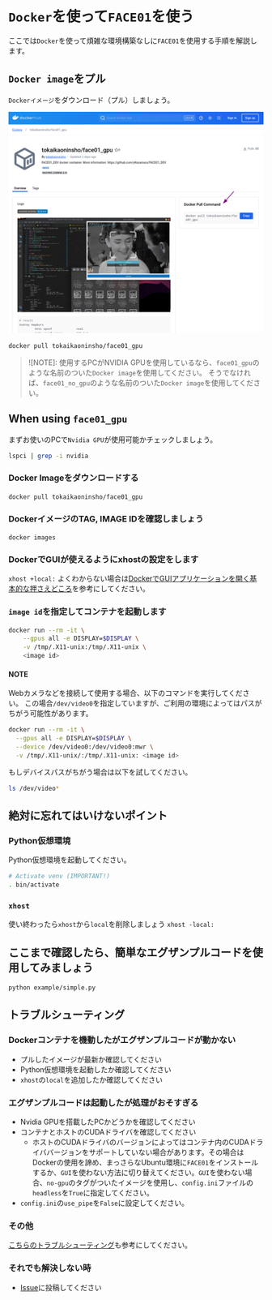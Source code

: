 # `Docker`を使って`FACE01`を使う
ここでは`Docker`を使って煩雑な環境構築なしに`FACE01`を使用する手順を解説します。


## `Docker image`をプル
`Dockerイメージ`をダウンロード（プル）しましょう。

![](assets/2024-08-18-12-56-10.png)

```bash
docker pull tokaikaoninsho/face01_gpu
```

> ![NOTE]:
> 使用するPCがNVIDIA GPUを使用しているなら、`face01_gpu`のような名前のついた`Docker image`を使用してください。
> そうでなければ、`face01_no_gpu`のような名前のついた`Docker image`を使用してください。

## When using `face01_gpu`
まずお使いのPCで`Nvidia GPU`が使用可能かチェックしましょう。
```bash
lspci | grep -i nvidia
```


### Docker Imageをダウンロードする
`docker pull tokaikaoninsho/face01_gpu`

### DockerイメージのTAG, IMAGE IDを確認しましょう
`docker images`

### DockerでGUIが使えるようにxhostの設定をします
`xhost +local:`
よくわからない場合は[DockerでGUIアプリケーションを開く基本的な押さえどころ](https://zenn.dev/ykesamaru/articles/add7d844f56516)を参考にしてください。

### `image id`を指定してコンテナを起動します
```bash
docker run --rm -it \
    --gpus all -e DISPLAY=$DISPLAY \
    -v /tmp/.X11-unix:/tmp/.X11-unix \
    <image id>
```

#### **NOTE**
Webカメラなどを接続して使用する場合、以下のコマンドを実行してください。
この場合`/dev/video0`を指定していますが、ご利用の環境によってはパスがちがう可能性があります。
```bash
docker run --rm -it \
  --gpus all -e DISPLAY=$DISPLAY \
  --device /dev/video0:/dev/video0:mwr \
  -v /tmp/.X11-unix/:/tmp/.X11-unix: <image id>
```
もしデバイスパスがちがう場合は以下を試してください。
```bash
ls /dev/video*
```

## **絶対に忘れてはいけないポイント**
### Python仮想環境
Python仮想環境を起動してください。
```bash
# Activate venv (IMPORTANT!)
. bin/activate
```
### `xhost`
使い終わったら`xhost`から`local`を削除しましょう
`xhost -local:`


## ここまで確認したら、簡単なエグザンプルコードを使用してみましょう
```bash
python example/simple.py
```

## トラブルシューティング
### Dockerコンテナを機動したがエグザンプルコードが動かない
- プルしたイメージが最新か確認してください
- Python仮想環境を起動したか確認してください
- `xhost`の`local`を追加したか確認してください
### エグザンプルコードは起動したが処理がおそすぎる
- Nvidia GPUを搭載したPCかどうかを確認してください
- コンテナとホストのCUDAドライバを確認してください
  - ホストのCUDAドライバのバージョンによってはコンテナ内のCUDAドライババージョンをサポートしていない場合があります。その場合はDockerの使用を諦め、まっさらなUbuntu環境に`FACE01`をインストールするか、`GUI`を使わない方法に切り替えてください。`GUI`を使わない場合、`no-gpu`のタグがついたイメージを使用し、`config.ini`ファイルの`headless`を`True`に指定してください。
- `config.ini`の`use_pipe`を`False`に設定してください。
### その他
[こちらのトラブルシューティング](https://ykesamaru.github.io/FACE01_DEV/step_by_step/index.html#id12)も参考にしてください。
### それでも解決しない時
- [Issue](https://github.com/yKesamaru/FACE01_DEV/issues)に投稿してください